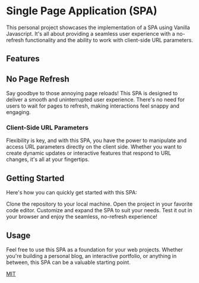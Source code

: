 # Single Page Application (SPA)

This personal project showcases the implementation of a SPA using Vanilla Javascript. It's all about providing a seamless user experience with a no-refresh functionality and the ability to work with client-side URL parameters.

## Features

## No Page Refresh
Say goodbye to those annoying page reloads! This SPA is designed to deliver a smooth and uninterrupted user experience. There's no need for users to wait for pages to refresh, making interactions feel snappy and engaging.

### Client-Side URL Parameters
Flexibility is key, and with this SPA, you have the power to manipulate and access URL parameters directly on the client side. Whether you want to create dynamic updates or interactive features that respond to URL changes, it's all at your fingertips.

## Getting Started
Here's how you can quickly get started with this SPA:

Clone the repository to your local machine.
Open the project in your favorite code editor.
Customize and expand the SPA to suit your needs.
Test it out in your browser and enjoy the seamless, no-refresh experience!

## Usage
Feel free to use this SPA as a foundation for your web projects. Whether you're building a personal blog, an interactive portfolio, or anything in between, this SPA can be a valuable starting point.

[MIT](/LICENSE)
